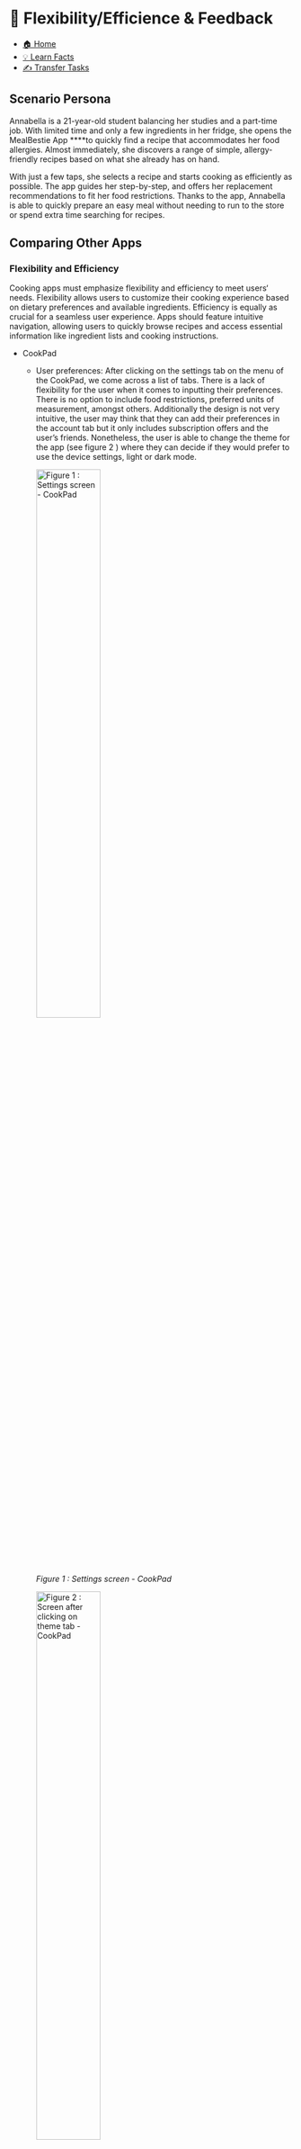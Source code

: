 # 💪 Flexibility/Efficience & Feedback

- [🏠 Home](index.md)
- [💡 Learn Facts](LearnFacts/Learn%20Facts%20SW05.md)
- [✍️ Transfer Tasks ](TransferTasks/Transfer%20Tasks%20SW05.md)

## Scenario Persona

Annabella is a 21-year-old student balancing her studies and a part-time job. With limited time and only a few ingredients in her fridge, she opens the MealBestie App ****to quickly find a recipe that accommodates her food allergies. Almost immediately, she discovers a range of simple, allergy-friendly recipes based on what she already has on hand.

With just a few taps, she selects a recipe and starts cooking as efficiently as possible. The app guides her step-by-step, and offers her replacement recommendations to fit her food restrictions. Thanks to the app, Annabella is able to quickly prepare an easy meal without needing to run to the store or spend extra time searching for recipes.

## Comparing Other Apps

### Flexibility and Efficiency

Cooking apps must emphasize flexibility and efficiency to meet users‘ needs. Flexibility allows users to customize their cooking experience based on dietary preferences and available ingredients. Efficiency is equally as crucial for a seamless user experience. Apps should feature intuitive navigation, allowing users to quickly browse recipes and access essential information like ingredient lists and cooking instructions.

- CookPad
    - User preferences: After clicking on the settings tab on the menu of the CookPad, we come across a list of tabs. There is a lack of flexibility for the user when it comes to inputting their preferences. There is no option to include food restrictions,  preferred units of measurement, amongst others. Additionally the design is not very intuitive, the user may think that they can add their preferences in the account tab but it only includes subscription offers and the user’s friends. Nonetheless, the user is able to change the theme for the app (see figure 2 ) where they can decide if they would prefer to use the device settings, light or dark mode.
    
        <img src="Images/sw05/sw05_7.png" alt="Figure 1 : Settings screen - CookPad" style="width:50%; height:auto;">

        *Figure 1 : Settings screen - CookPad*
        
        <img src="Images/sw05/sw05_11.png" alt="Figure 2 : Screen after clicking on theme tab - CookPad" style="width:50%; height:auto;">
        
        *Figure 2 : Screen after clicking on theme tab - CookPad*
    
- Tasty
    - Recipe selection: Tasty offers a high degree of flexibility when it comes to finding recipes in its massive library where users can filter by cuisine, dietary restrictions, difficulty level, allowing users to find recipes according to their specific needs.
    - Ingredient substitution: There is no flexibility when it comes to ingredient substitutions on specific recipes as you can see on figure 3 . Once you click on a recipe it shows you the reviews, list of ingredients, steps, etc, but there is no opportunity for the user to substitute the ingredients in the case of allergies.
        
        <img src="Images/sw05/sw05_5.jpeg" alt="Figure 3 : Recipe screen - Tasty App" style="width:50%; height:auto;">
        
        *Figure 3 : Recipe screen - Tasty App*
            
        - Lists and grocery shopping capabilities: For some recipes, Tasty allows users to create shopping lists in the app, with an option to sync them to grocery delivery services (Only in the United States).
        - Tasty also has an efficient core feature which is providing step-by-step visual instructions (See figure 4 & 5 below).
        
        <img src="Images/sw05/sw05_9.png" alt="Figure 4 : Recipe Screen - Tasty" style="width:50%; height:auto;">
        
        *Figure 4 : Recipe Screen - Tasty*
        
        <img src="Images/sw05/sw05_8.png" alt="Figure 5 : Screen after clicking on “Start Cooking” button" style="width:50%; height:auto;">
        
        *Figure 5 : Screen after clicking on “Start Cooking” button*
        
        - Additionally, Tasty asks the user in a straightforward manner what their preference is and what is the purpose of them having the app right after they register inside the app. This allows for an efficient incorporation and catering to the user through the app.  (See figures 6 & 7).
        
        <img src="Images/sw05/sw05_10.png" alt="Figure 6 : Display of Tasty App Screen after registering on the app" style="width:50%; height:auto;">
        
        *Figure 6 : Display of Tasty App Screen after registering on the app*
        
        <img src="Images/sw05/sw05_6.png" alt="Figure 7 : Next step after registering on Tasty App, questions on the expectations of the user." style="width:50%; height:auto;">
        
        *Figure 7 : Next step after registering on Tasty App, questions on the expectations of the user.*
    

### Feedback

Apps can significantly enhance user experience by integrating comprehensive feedback mechanisms. Users should be able to leave ratings and reviews not only on recipes but also on the app‘s features and usability. Incorporating a real-time feedback feature enables users to report issues or suggest improvements directly within the app.

- CookPad
    
    CookPad offers a user-friendly feedback system accessible directly from the menu screen. Users can easily find the intuitive "Send feedback" tab, where they can write and submit their comments (See figures 8 & 9). The app also provides a mechanism for reporting other users' content. When viewing a user's post (recipe), there's an option to report inappropriate content. However, this action automatically blocks the reported user on your account, sending the report to the app simultaneously (See figure 10).
    
        <img src="Images/sw05/sw05_4.png" alt="Figure 8: CookPad Menu View" style="width:50%; height:auto;">
        
        *Figure 8: CookPad Menu View*
        
        <img src="Images/sw05/sw05_2.png" alt="Figure 9 : CookPad “Send Feedback” Screen" style="width:50%; height:auto;">
        
        *Figure 9 : CookPad “Send Feedback” Screen*
        
        <img src="Images/sw05/sw05_1.png" alt="Figure 10 : Screen when reporting & blocking a user - CookPad App" style="width:50%; height:auto;">
        
        *Figure 10 : Screen when reporting & blocking a user - CookPad App*
    
- Tasty
    
    Tasty allows users to leave feedback on recipes through ratings and reviews.
    
    For app-related feedback, Tasty offers a section in the settings with an "Email Tasty Support" button. However, this action only works if your device meets certain configuration requirements (see figure 11 below).
    
    This approach to feedback is problematic. Users are restricted and can't communicate directly through the app, potentially leading to frustration. A well-designed app would offer more feedback options or provide clear instructions to resolve any configuration issues.
    
        <img src="Images/sw05/sw05_3.png" alt="Figure 11 : Feedback screen displaying error - Tasty App" style="width:50%; height:auto;">

        *Figure 11 : Feedback screen displaying error - Tasty App*
    

| Scenario-part | Finding / Description | Garret-L / Severity | Proposal  |
| --- | --- | --- | --- |
| Input your preferences in the settings of the app. (See Figure 1 & 2) | Anabella goes to the menu on the CookPad app to find the settings of the app. She presses the settings button and sees a folder/button called Theme where she can adjust the theme of the app (Dark/Light mode), when she clicks on the “about the app“ folder/button she only sees the licenses and app information but no folder/button is found where she can input details about her preferences aside from the theme.  | User needs / Critical Problem | Anabella misses the ability to input her food restrictions, diet, allergies, metric system, amongst other relevant preferences (Flexibility). |
| Sending feedback through the app. (See Figure 8 & 9) | Anabella wants to send feedback about the lack of flexibility regarding preferences on the CookPad app. She goes to the menu and sees a “Send feedback“ button.  | Interaction Design / Good | Anabella likes that she didn‘t have to look for the feedback section for too long as it usually is inside the settings and then in the help & support section. (Efficiency) |
| Reporting a user on the app. (See Figure 10) | Anabella was scrolling through recipes when she found a user on CookPad who copied her recipe and didn‘t give her credit, she wants to report the user so she presses the “…“ on the users recipe and proceeds to report and block the user. This „ report and block“ occurs simultaneously so she can’t report without blocking. | Interface Design / Minor Problem | Anabella wishes she could just report the user/ recipe instead of reporting and blocking simultaneously, she would like to be able to follow up on the corrective action from CookPad but the design doesn‘t offer her the flexibility. (Flexibility) |
| Replacing an ingredient in a recipe (See figure 3) | Annabella finds a recipe that catches her eye. She clicks on it and is immediately dissapointed when she sees in the ingredient list an ingredient she is allergic to and no replacements are available on the display.  | Functional Specifications / Serious Problem | Annabella wishes she could replace that ingredient for something else instead of having to look for a new recipe. |

## Implementation of Ideas in The App

### Flexibility and Efficiency in MealBestie

- User Preferences: The user can make changes on their preferences  through the user preferences tab in the profile menu/screen. This user preferences tab allows the user to input/edit their food restrictions, allergies, preffered measurement units, and language.  Allowing for ultimate flexibility and an efficient catering of the users’ needs.

    <img src="Images/sw05/sw05_12.png" alt="Screenshot 2024-10-22 233349.png" style="width:50%; height:auto;">

- Ingredient Substitution: Recipes should be catered to the users according to their food restrictions and inside their users preferences. Nonetheless, if the user forgot about something and came across an ingredient they disliked in a recipe, there will be a “…” next to the ingredients on the list which will let the user know if they can exclude the ingredient for the recipe or if the ingredient cannot be excluded then it will offer replacement recommendations.

    <img src="Images/sw05/sw05_5.png" alt="Screenshot 2024-10-22 232707.png" style="width:50%; height:auto;">

### Feedback in MealBestie

- Ingredient Substitution Complaint/Feedback : After the user skims through the ingredient substitution and sees that the system did not provide successful recommendations they can report this directly on the recipe screen.

    <img src="Images/sw05/sw05_13.png" alt="Screenshot 2024-10-23 000033.png" style="width:50%; height:auto;">

- App Feedback: After a successful cooking session, Annabelle wants to provide her feedback on the efficiency of the app so she goes to the profile menu/screen and taps the “Send us Feedback” tab to write her thoughts and recommendations for improvement, after pressing send, her screen displays a message pop up message, letting her know that her feedback was received.

    <img src="Images/sw05/sw05_16.png" alt="Screenshot 2024-10-23 at 11.20.03.png" style="width:50%; height:auto;">
